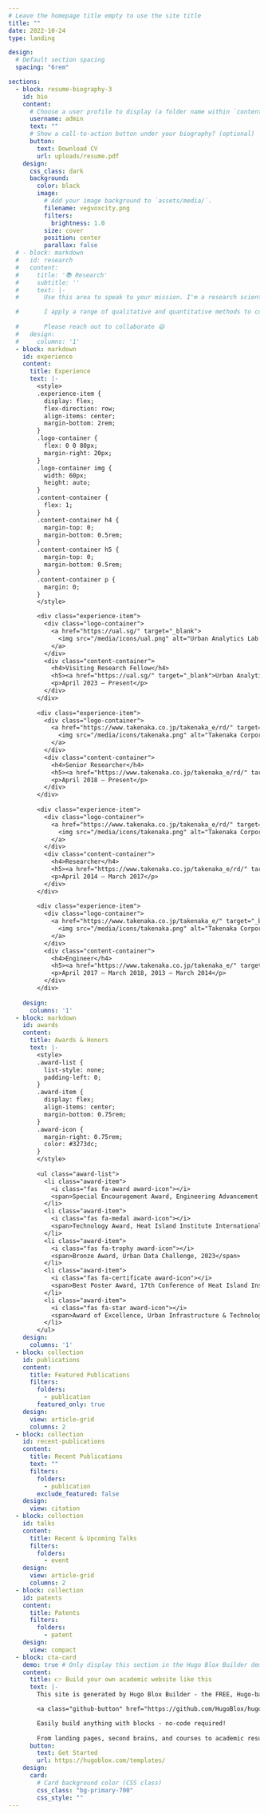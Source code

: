 ```yaml
---
# Leave the homepage title empty to use the site title
title: ""
date: 2022-10-24
type: landing

design:
  # Default section spacing
  spacing: "6rem"

sections:
  - block: resume-biography-3
    id: bio
    content:
      # Choose a user profile to display (a folder name within `content/authors/`)
      username: admin
      text: ""
      # Show a call-to-action button under your biography? (optional)
      button:
        text: Download CV
        url: uploads/resume.pdf
    design:
      css_class: dark
      background:
        color: black
        image:
          # Add your image background to `assets/media/`.
          filename: vegvoxcity.png
          filters:
            brightness: 1.0
          size: cover
          position: center
          parallax: false
  # - block: markdown
  #   id: research
  #   content:
  #     title: '📚 Research'
  #     subtitle: ''
  #     text: |-
  #       Use this area to speak to your mission. I'm a research scientist in the Moonshot team at DeepMind. I blog about machine learning, deep learning, and moonshots.

  #       I apply a range of qualitative and quantitative methods to comprehensively investigate the role of science and technology in the economy.
        
  #       Please reach out to collaborate 😃
  #   design:
  #     columns: '1'
  - block: markdown
    id: experience
    content:
      title: Experience
      text: |-
        <style>
        .experience-item {
          display: flex;
          flex-direction: row;
          align-items: center;
          margin-bottom: 2rem;
        }
        .logo-container {
          flex: 0 0 80px;
          margin-right: 20px;
        }
        .logo-container img {
          width: 60px;
          height: auto;
        }
        .content-container {
          flex: 1;
        }
        .content-container h4 {
          margin-top: 0;
          margin-bottom: 0.5rem;
        }
        .content-container h5 {
          margin-top: 0;
          margin-bottom: 0.5rem;
        }
        .content-container p {
          margin: 0;
        }
        </style>

        <div class="experience-item">
          <div class="logo-container">
            <a href="https://ual.sg/" target="_blank">
              <img src="/media/icons/ual.png" alt="Urban Analytics Lab logo">
            </a>
          </div>
          <div class="content-container">
            <h4>Visiting Research Fellow</h4>
            <h5><a href="https://ual.sg/" target="_blank">Urban Analytics Lab</a>, National University of Singapore</h5>
            <p>April 2023 – Present</p>
          </div>
        </div>
        
        <div class="experience-item">
          <div class="logo-container">
            <a href="https://www.takenaka.co.jp/takenaka_e/rd/" target="_blank">
              <img src="/media/icons/takenaka.png" alt="Takenaka Corporation logo">
            </a>
          </div>
          <div class="content-container">
            <h4>Senior Researcher</h4>
            <h5><a href="https://www.takenaka.co.jp/takenaka_e/rd/" target="_blank">Research & Development Institute</a>, Takenaka Corporation</h5>
            <p>April 2018 – Present</p>
          </div>
        </div>
        
        <div class="experience-item">
          <div class="logo-container">
            <a href="https://www.takenaka.co.jp/takenaka_e/rd/" target="_blank">
              <img src="/media/icons/takenaka.png" alt="Takenaka Corporation logo">
            </a>
          </div>
          <div class="content-container">
            <h4>Researcher</h4>
            <h5><a href="https://www.takenaka.co.jp/takenaka_e/rd/" target="_blank">Research & Development Institute</a>, Takenaka Corporation</h5>
            <p>April 2014 – March 2017</p>
          </div>
        </div>
        
        <div class="experience-item">
          <div class="logo-container">
            <a href="https://www.takenaka.co.jp/takenaka_e/" target="_blank">
              <img src="/media/icons/takenaka.png" alt="Takenaka Corporation logo">
            </a>
          </div>
          <div class="content-container">
            <h4>Engineer</h4>
            <h5><a href="https://www.takenaka.co.jp/takenaka_e/" target="_blank">Building Design Department</a>, Takenaka Corporation</h5>
            <p>April 2017 – March 2018, 2013 – March 2014</p>
          </div>
        </div>
        
    design:
      columns: '1'
  - block: markdown
    id: awards
    content:
      title: Awards & Honors
      text: |-
        <style>
        .award-list {
          list-style: none;
          padding-left: 0;
        }
        .award-item {
          display: flex;
          align-items: center;
          margin-bottom: 0.75rem;
        }
        .award-icon {
          margin-right: 0.75rem;
          color: #3273dc;
        }
        </style>
        
        <ul class="award-list">
          <li class="award-item">
            <i class="fas fa-award award-icon"></i>
            <span>Special Encouragement Award, Engineering Advancement Association of Japan, 2023</span>
          </li>
          <li class="award-item">
            <i class="fas fa-medal award-icon"></i>
            <span>Technology Award, Heat Island Institute International, 2023</span>
          </li>
          <li class="award-item">
            <i class="fas fa-trophy award-icon"></i>
            <span>Bronze Award, Urban Data Challenge, 2023</span>
          </li>
          <li class="award-item">
            <i class="fas fa-certificate award-icon"></i>
            <span>Best Poster Award, 17th Conference of Heat Island Institute International, 2022</span>
          </li>
          <li class="award-item">
            <i class="fas fa-star award-icon"></i>
            <span>Award of Excellence, Urban Infrastructure & Technology Promotion Council, 2021</span>
          </li>
        </ul>
    design:
      columns: '1'
  - block: collection
    id: publications
    content:
      title: Featured Publications
      filters:
        folders:
          - publication
        featured_only: true
    design:
      view: article-grid
      columns: 2
  - block: collection
    id: recent-publications
    content:
      title: Recent Publications
      text: ""
      filters:
        folders:
          - publication
        exclude_featured: false
    design:
      view: citation
  - block: collection
    id: talks
    content:
      title: Recent & Upcoming Talks
      filters:
        folders:
          - event
    design:
      view: article-grid
      columns: 2
  - block: collection
    id: patents
    content:
      title: Patents
      filters:
        folders:
          - patent
    design:
      view: compact
  - block: cta-card
    demo: true # Only display this section in the Hugo Blox Builder demo site
    content:
      title: 👉 Build your own academic website like this
      text: |-
        This site is generated by Hugo Blox Builder - the FREE, Hugo-based open source website builder trusted by 250,000+ academics like you.

        <a class="github-button" href="https://github.com/HugoBlox/hugo-blox-builder" data-color-scheme="no-preference: light; light: light; dark: dark;" data-icon="octicon-star" data-size="large" data-show-count="true" aria-label="Star HugoBlox/hugo-blox-builder on GitHub">Star</a>

        Easily build anything with blocks - no-code required!
        
        From landing pages, second brains, and courses to academic resumés, conferences, and tech blogs.
      button:
        text: Get Started
        url: https://hugoblox.com/templates/
    design:
      card:
        # Card background color (CSS class)
        css_class: "bg-primary-700"
        css_style: ""
---
```

